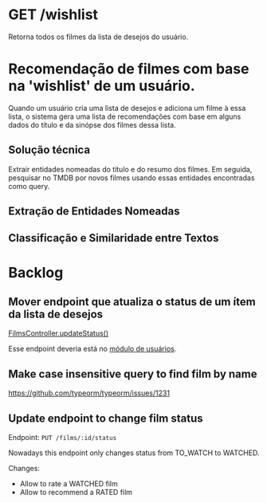 # GET /wishlist

Retorna todos os filmes da lista de desejos do usuário.


# Recomendação de filmes com base na 'wishlist' de um usuário.

Quando um usuário cria uma lista de desejos e adiciona um filme à essa lista, o sistema gera uma lista de recomendações com base em alguns dados do título e da sinópse dos filmes dessa lista.

## Solução técnica

Extrair entidades nomeadas do título e do resumo dos filmes. Em seguida, pesquisar no TMDB por novos filmes usando essas entidades encontradas como query.

## Extração de Entidades Nomeadas

## Classificação e Similaridade entre Textos


# Backlog

## Mover endpoint que atualiza o status de um ítem da lista de desejos

[FilmsController.updateStatus()](./src/films/films.controller.ts)

Esse endpoint deveria está no [módulo de usuários](./src/users/users.controller.ts).

## Make case insensitive query to find film by name

https://github.com/typeorm/typeorm/issues/1231


## Update endpoint to change film status

Endpoint: `PUT /films/:id/status`

Nowadays this endpoint only changes status from TO_WATCH to WATCHED. 

Changes:
- Allow to rate a WATCHED film
- Allow to recommend a RATED film
